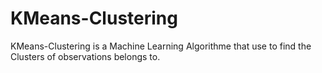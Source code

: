 # KMeans-Clustering
KMeans-Clustering is a Machine Learning Algorithme that use to find the Clusters of observations belongs to.

